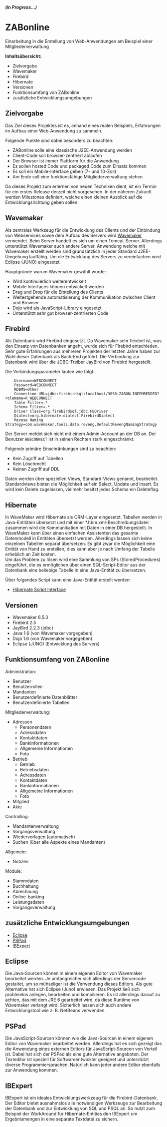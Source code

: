 ***(in Progress...)***

ZABonline
=========

Einarbeitung in die Erstellung von Web-Anwendungen am Beispiel einer Mitgliederverwaltung

**Inhaltsübersicht:**

- Zielvorgabe
- Wavemaker
- Firebird
- Hibernate
- Versionen
- Funktionsumfang von ZABonline
- zusätzliche Entwicklungsumgebungen


Zielvorgabe
-----------

Das Ziel dieses Projektes ist es, anhand eines realen Beispiels, Erfahrungen im 
Aufbau einer Web-Anwendung zu sammeln.    
    
Folgende Punkte sind dabei besonders zu beachten:

* ZABonline solle eine klassische J2EE-Anwendung werden 
* Client-Code soll browser-zentriert ablaufen 
* Der Browser ist immer Plattform für die Anwendung
* Es sollen hosted Code und packaged Code zum Einsatz kommen
* Es soll ein Mobile-Interface geben (7- und 10-Zoll)
* Am Ende soll eine funktionsfähige Mitgliederverwaltung stehen   

Da dieses Projekt zum erlernen von neuen Techniken dient, ist ein Termin für ein
erstes Release derzeit nicht vorgesehen. In der näheren Zukunft werden Milestones 
definiert, welche einen kleinen Ausblick auf die Entwicklungsrichtung geben sollen.


Wavemaker
---------
Als zentrales Werkzeug für die Entwicklung des Clients und der Einbindung von 
Webservices sowie dem Aufbau des Servers wird [Wavemaker](http://http://www.wavemaker.com/ "WaveMaker") verwendet. Beim Server handelt es sich 
um einen Tomcat-Server. Allerdings unterstützt Wavemaker auch andere Server. 
Anwendung welche mit Wavemaker erstellt werden sind grundsätzlich in jeder Standard J2EE-Umgebung lauffähig.
Um die Entwicklung des Servers zu vereinfachen wird Eclipse (JUNO) eingesetzt.   

Hauptgründe warum Wavemaker gewählt wurde:

* Wird kontinuierlich weiterentwickelt
* Mobile Interfaces können entwickelt werden
* Drag und Drop für die Erstellung des Clients
* Weitestgehende automatisierung der Kommunikation zwischen Client und Browser
* Dojo wird als JavaScript-Library eingesetzt
* Unterstützt sehr gut browser-zentrierten Code
 

Firebird
--------
Als Datenbank wird Firebird eingesetzt. Da Wavemaker sehr flexibel ist, was den 
Einsatz von Datenbanken angeht, wurde sich für Firebird entschieden. Sehr gute Erfahrungen 
aus mehreren Projekten der letzten Jahre haben zur Wahl dieser Datenbank als Back-End geführt.
Die Verbindung zur Datenbank wird über die JDBC-Treiber JayBird von Firebird hergestellt.    

Die Verbindungsparameter lauten wie folgt: 

        Username=WEBCONNECT
        Password=WEBCONNECT
        RDBMS=Other
        Connection URL=jdbc:firebirdsql:localhost/3050:ZABONLINEEMBEDDED?roleName=R_WEBCONNECT
        Table Filter=.*
        Schema Filter=.*
        Driver Class=org.firebirdsql.jdbc.FBDriver
        Dialect=org.hibernate.dialect.FirebirdDialect
        Revese Naming Strategy=com.wavemaker.tools.data.reveng.DefaultRevengNamingStrategy

Der Server meldet sich nicht mit einem Admin-Account an der DB an. Der Benutzer `WEBCONNECT`
ist in seinen Rechten stark eingeschränkt. 

Folgende primäre Einschränkungen sind zu beachten:

* Kein Zugriff auf Tabellen
* Kein Löschrecht
* Keinen Zugriff auf DDL
 
Daten werden über speziellen Views, Standard-Views genannt, bearbeitet. Standardviews 
bieten die Möglichkeit auf ein Select, Update und Insert. Es wird kein Delete
zugelassen, vielmehr besitzt jedes Schema ein Deleteflag.         
  

Hibernate
---------
In WaveMaker wird Hibernate als ORM-Layer eingesetzt. Tabellen werden in Java-Entitäten 
übersetzt und mit einer *.hbm.xml-Beschreibungsdatei zusammen wird die Kommunikation 
mit Daten in einer DB hergestellt. In WaveMaker kann über einen einfachen Assistenten
das gesamte Datenmodell in Entitäten übersetzt werden. Allerdings lassen sich keine 
einzelnen Tabellen separat übersetzen. Es gibt zwar die Möglichkeit eine Entität 
von Hand zu erstellen, dies kann aber je nach Umfang der Tabelle erheblich an Zeit 
kosten.    
Um das Problem zu lösen wird eine Sammlung von SPs (StoredProcedures) eingeführt,
die es ermöglichen über einen SQL-Script-Editor aus der Datenbank eine beliebige
Tabelle in eine Java-Entität zu übersetzen.  

Über folgendes Script kann eine Java-Entität erstellt werden:  

* [Hibernate Script Interface](source/script/script/create_hibernate_script_interface.sql "Script-Inteface - Erstellt eine beliebige Java-Entität")   
  

Versionen
---------

* Wavemaker 6.5.3
* Firebird 2.5
* JayBird 2.2.3 (jdbc)
* Java 1.6 (von Wavemaker vorgegeben)
* Dojo 1.6 (von Wavemaker vorgegeben)
* Eclipse (JUNO) (Entwicklung des Servers)

Funktionsumfang von ZABonline
-----------------------------

Administration:    

* Benutzer
* Benutzerrollen
* Mandanten 
* Benutzerdefinierte Datenblätter
* Benutzerdefinierte Tabellen

Mitgliederverwaltung:    

* Adressen
    * Personendaten
    * Adressdaten
    * Kontaktdaten
    * Bankinformationen
    * Allgemeine Informationen
    * Foto
* Betrieb
    * Betrieb
    * Betriebsdaten
    * Adressdaten
    * Kontaktdaten
    * Bankinformationen
    * Allgemeine Informationen
    * Foto
* Mitglied
* Akte

Controlling:    

* Mandantenverwaltung
* Vorgangsverwaltung
* Wiedervorlagen (automatisch)
* Suchen (über alle Aspekte eines Mandanten)

Allgemein:    

* Notizen

Module:    

* Stammdaten
* Buchhaltung
* Abrechnung
* Online-banking
* Leistungsdaten
* Vorgangsverwaltung


zusätzliche Entwicklungsumgebungen
----------------------------------

* [Eclipse](http://www.eclipse.org/webtools/ "Eclipse - Java EE IDE for Web Developers")
* [PSPad](http://http://www.pspad.com/de/ "PSPad – der ultimative Editor für Softwareentwickler")
* [IBExpert](http://ibexpert.net/ibe/ "IBExpert - the database experts")

## Eclipse
Die Java-Sourcen können in einem eigenen Editor von Wavemaker bearbeitet werden. Je 
umfangreicher sich allerdings der Servercode gestaltet, um so mühseliger ist die 
Verwendung dieses Editors. Als gute Alternative hat sich Eclipse (Juno) erwiesen.
Das Projekt ließ sich problemlos anlegen, bearbeiten und kompilieren. Es ist allerdings
darauf zu achten, das mit dem JRE 6 gearbeitet wird, da diese Runtime von Wavemaker
verlangt wird. Sicherlich lassen sich auch andere Entwicklungstool wie z. B. NetBeans
verwenden.

## PSPad
Die JavaScript-Sourcen können wie die Java-Sourcen in einem eigenen Editor von Wavemaker 
bearbeitet werden. Allerdings hat es sich gezeigt das die Anwendung eines externen 
Editors für JavaScript-Sourcen von Vorteil ist. Dabei hat sich der PSPad als eine 
gute Alternative angeboten. Der Texteditor ist speziell für Softwareentwickler 
geeignet und unterstützt diverse Programmiersprachen. Natürlich kann jeder andere 
Editor ebenfalls zur Anwendung kommen.   

## IBExpert
IBExpert ist ein ideales Entwicklungswerkzeug für die Firebird-Datenbank. Der Editor
bietet ausnahmslos alle notwendigen Werkzeuge zur Bearbeitung der Datenbank und zur 
Entwicklung von SQL und PSQL an. So nutzt zum Beispiel der WorkAround für Hibernate-Entities
den IBExpert um Ergebnismengen in eine separate Textdatei zu sichern.  